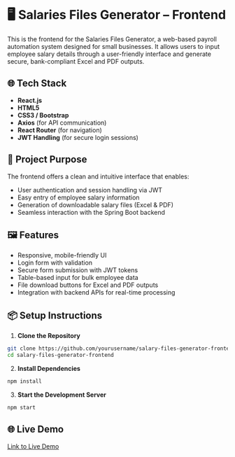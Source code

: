 # 🖥️ Salaries Files Generator – Frontend

This is the frontend for the Salaries Files Generator, a web-based payroll automation system designed for small businesses. It allows users to input employee salary details through a user-friendly interface and generate secure, bank-compliant Excel and PDF outputs.

## 🌐 Tech Stack

- **React.js**
- **HTML5**
- **CSS3 / Bootstrap**
- **Axios** (for API communication)
- **React Router** (for navigation)
- **JWT Handling** (for secure login sessions)

## 🎯 Project Purpose

The frontend offers a clean and intuitive interface that enables:
- User authentication and session handling via JWT
- Easy entry of employee salary information
- Generation of downloadable salary files (Excel & PDF)
- Seamless interaction with the Spring Boot backend

## 🖼️ Features

- Responsive, mobile-friendly UI
- Login form with validation
- Secure form submission with JWT tokens
- Table-based input for bulk employee data
- File download buttons for Excel and PDF outputs
- Integration with backend APIs for real-time processing


## 📦 Setup Instructions

1. **Clone the Repository**
```bash
git clone https://github.com/yourusername/salary-files-generator-frontend.git
cd salary-files-generator-frontend
```

2. **Install Dependencies**
```bash
npm install
```

3. **Start the Development Server**
```bash
npm start
```


## 🌐 Live Demo
[Link to Live Demo](https://willtechbooth.dev/salaries/)
